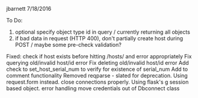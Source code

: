 jbarnett
7/18/2016

To Do:
1. optional specify object type id in query / currently returning all objects
2. if bad data in request (HTTP 400), don't partially create host during POST / maybe some pre-check validation?

Fixed:
check if host exists before hitting /hosts/<hostname> and error appropriately
Fix querying old/invalid host/id error
Fix deleting old/invalid host/id error
Add check to set_host_serial_num to verify for existence of serial_num
Add to comment functionality
Removed reqparse - slated for deprecation. Using request.form instead.
close connections properly. Using flask's g session based object.
error handling
move credentials out of Dbconnect class